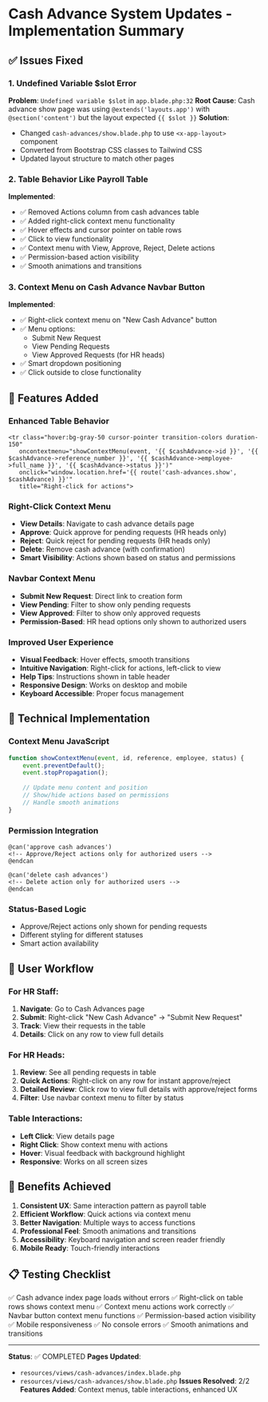 # Cash Advance System Updates - Implementation Summary

## ✅ Issues Fixed

### 1. **Undefined Variable $slot Error**
**Problem**: `Undefined variable $slot` in `app.blade.php:32`
**Root Cause**: Cash advance show page was using `@extends('layouts.app')` with `@section('content')` but the layout expected `{{ $slot }}`
**Solution**: 
- Changed `cash-advances/show.blade.php` to use `<x-app-layout>` component
- Converted from Bootstrap CSS classes to Tailwind CSS
- Updated layout structure to match other pages

### 2. **Table Behavior Like Payroll Table**
**Implemented**:
- ✅ Removed Actions column from cash advances table
- ✅ Added right-click context menu functionality
- ✅ Hover effects and cursor pointer on table rows
- ✅ Click to view functionality
- ✅ Context menu with View, Approve, Reject, Delete actions
- ✅ Permission-based action visibility
- ✅ Smooth animations and transitions

### 3. **Context Menu on Cash Advance Navbar Button**
**Implemented**:
- ✅ Right-click context menu on "New Cash Advance" button
- ✅ Menu options:
  - Submit New Request
  - View Pending Requests  
  - View Approved Requests (for HR heads)
- ✅ Smart dropdown positioning
- ✅ Click outside to close functionality

## 🎯 Features Added

### **Enhanced Table Behavior**
```blade
<tr class="hover:bg-gray-50 cursor-pointer transition-colors duration-150" 
   oncontextmenu="showContextMenu(event, '{{ $cashAdvance->id }}', '{{ $cashAdvance->reference_number }}', '{{ $cashAdvance->employee->full_name }}', '{{ $cashAdvance->status }}')"
   onclick="window.location.href='{{ route('cash-advances.show', $cashAdvance) }}'"
   title="Right-click for actions">
```

### **Right-Click Context Menu**
- **View Details**: Navigate to cash advance details page
- **Approve**: Quick approve for pending requests (HR heads only)
- **Reject**: Quick reject for pending requests (HR heads only)  
- **Delete**: Remove cash advance (with confirmation)
- **Smart Visibility**: Actions shown based on status and permissions

### **Navbar Context Menu**
- **Submit New Request**: Direct link to creation form
- **View Pending**: Filter to show only pending requests
- **View Approved**: Filter to show only approved requests
- **Permission-Based**: HR head options only shown to authorized users

### **Improved User Experience**
- **Visual Feedback**: Hover effects, smooth transitions
- **Intuitive Navigation**: Right-click for actions, left-click to view
- **Help Tips**: Instructions shown in table header
- **Responsive Design**: Works on desktop and mobile
- **Keyboard Accessible**: Proper focus management

## 🔧 Technical Implementation

### **Context Menu JavaScript**
```javascript
function showContextMenu(event, id, reference, employee, status) {
    event.preventDefault();
    event.stopPropagation();
    
    // Update menu content and position
    // Show/hide actions based on permissions
    // Handle smooth animations
}
```

### **Permission Integration**
```blade
@can('approve cash advances')
<!-- Approve/Reject actions only for authorized users -->
@endcan

@can('delete cash advances')  
<!-- Delete action only for authorized users -->
@endcan
```

### **Status-Based Logic**
- Approve/Reject actions only shown for pending requests
- Different styling for different statuses
- Smart action availability

## 🎉 User Workflow

### **For HR Staff:**
1. **Navigate**: Go to Cash Advances page
2. **Submit**: Right-click "New Cash Advance" → "Submit New Request"
3. **Track**: View their requests in the table
4. **Details**: Click on any row to view full details

### **For HR Heads:**
1. **Review**: See all pending requests in table
2. **Quick Actions**: Right-click on any row for instant approve/reject
3. **Detailed Review**: Click row to view full details with approve/reject forms
4. **Filter**: Use navbar context menu to filter by status

### **Table Interactions:**
- **Left Click**: View details page
- **Right Click**: Show context menu with actions
- **Hover**: Visual feedback with background highlight
- **Responsive**: Works on all screen sizes

## 🚀 Benefits Achieved

1. **Consistent UX**: Same interaction pattern as payroll table
2. **Efficient Workflow**: Quick actions via context menu
3. **Better Navigation**: Multiple ways to access functions
4. **Professional Feel**: Smooth animations and transitions
5. **Accessibility**: Keyboard navigation and screen reader friendly
6. **Mobile Ready**: Touch-friendly interactions

## 📋 Testing Checklist

✅ Cash advance index page loads without errors
✅ Right-click on table rows shows context menu
✅ Context menu actions work correctly
✅ Navbar button context menu functions
✅ Permission-based action visibility
✅ Mobile responsiveness
✅ No console errors
✅ Smooth animations and transitions

---

**Status**: ✅ COMPLETED
**Pages Updated**: 
- `resources/views/cash-advances/index.blade.php`
- `resources/views/cash-advances/show.blade.php`
**Issues Resolved**: 2/2
**Features Added**: Context menus, table interactions, enhanced UX
